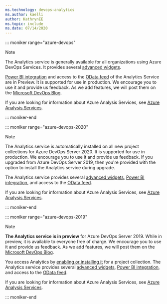 ```yaml
---
ms.technology: devops-analytics
ms.author: kaelli
author: KathrynEE
ms.topic: include
ms.date: 07/14/2020
---
```


::: moniker range="azure-devops"

> [!NOTE]  
> The Analytics service is generally available for all organizations using Azure DevOps Services. It provides several [advanced widgets](/azure/devops/report/dashboards/analytics-widgets). 
> 
> [Power BI integration](/azure/devops/report/powerbi/overview) and access to the [OData feed](/azure/devops/report/extend-analytics/index) of the Analytics Service are in Preview. It is supported for use in production. We encourage you to use it and provide us feedback. As we add features, we will post them on the [Microsoft DevOps Blog](https://devblogs.microsoft.com/devops/tag/reporting/). 
> 
> If you are looking for information about Azure Analysis Services, see 
> [Azure Analysis Services](https://azure.microsoft.com/services/analysis-services/).

::: moniker-end

::: moniker range="azure-devops-2020"

> [!NOTE]
> The Analytics service is automatically installed on all new project collections for Azure DevOps Server 2020.  It is supported for use in production. We encourage you to use it and provide us feedback. If you upgraded from Azure DevOps Server 2019, then you're provided with the option to install the Analytics service during upgrade.  
> 
> The Analytics service provides several [advanced widgets](/azure/devops/report/dashboards/analytics-widgets), [Power BI integration](/azure/devops/report/powerbi/index), and access to the [OData feed](/azure/devops/report/extend-analytics/index).
> 
> If you are looking for information about Azure Analysis Services, see 
> [Azure Analysis Services](https://azure.microsoft.com/services/analysis-services/).

::: moniker-end



::: moniker range="azure-devops-2019"

> [!NOTE]
> **The Analytics service is in preview** for Azure DevOps Server 2019. While in preview, it is available to everyone free of charge. We encourage you to use it and provide us feedback. As we add features, we will post them on the [Microsoft DevOps Blog](https://devblogs.microsoft.com/devops/tag/reporting/). 
> 
> You access Analytics by [enabling or installing it](/azure/devops/report/dashboards/analytics-extension) for a project collection. The Analytics service provides several [advanced widgets](/azure/devops/report/dashboards/analytics-widgets), [Power BI integration](/azure/devops/report/powerbi/index), and access to the [OData feed](/azure/devops/report/extend-analytics/index).
> 
> If you are looking for information about Azure Analysis Services, see 
> [Azure Analysis Services](https://azure.microsoft.com/services/analysis-services/).

::: moniker-end
